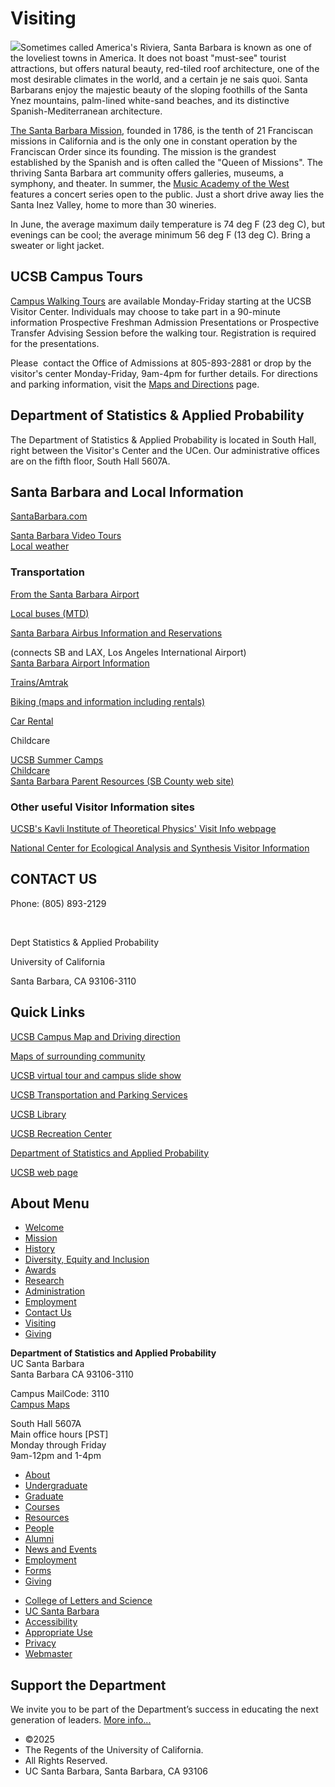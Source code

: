 # Visiting

![](/sites/secure.lsit.ucsb.edu.stat.d7/files/sitefiles/Photos/Bioswale.jpg)Sometimes called America's Riviera, Santa Barbara is known as one of the loveliest towns in America. It does not boast "must-see" tourist attractions, but offers natural beauty, red-tiled roof architecture, one of the most desirable climates in the world, and a certain je ne sais quoi. Santa Barbarans enjoy the majestic beauty of the sloping foothills of the Santa Ynez mountains, palm-lined white-sand beaches, and its distinctive Spanish-Mediterranean architecture.

[The Santa Barbara Mission](http://www.sbmission.org/), founded in 1786, is the tenth of 21 Franciscan missions in California and is the only one in constant operation by the Franciscan Order since its founding. The mission is the grandest established by the Spanish and is often called the "Queen of Missions". The thriving Santa Barbara art community offers galleries, museums, a symphony, and theater. In summer, the [Music Academy of the West](http://www.musicacademy.org/) features a concert series open to the public. Just a short drive away lies the Santa Inez Valley, home to more than 30 wineries.

In June, the average maximum daily temperature is 74 deg F (23 deg C), but evenings can be cool; the average minimum 56 deg F (13 deg C). Bring a sweater or light jacket.

## UCSB Campus Tours

[Campus Walking Tours](http://admissions.sa.ucsb.edu/visit-ucsb/tours#CampusTours) are available Monday-Friday starting at the UCSB Visitor Center. Individuals may choose to take part in a 90-minute information Prospective Freshman Admission Presentations or Prospective Transfer Advising Session before the walking tour. Registration is required for the presentations.

Please  contact the Office of Admissions at 805-893-2881 or drop by the visitor's center Monday-Friday, 9am-4pm for further details. For directions and parking information, visit the [Maps and Directions](https://admissions.sa.ucsb.edu/visit-ucsb/directions) page.

## Department of Statistics &amp; Applied Probability

The Department of Statistics &amp; Applied Probability is located in South Hall, right between the Visitor's Center and the UCen. Our administrative offices are on the fifth floor, South Hall 5607A.

## Santa Barbara and Local Information

[SantaBarbara.com](http://www.santabarbara.com/)

[Santa Barbara Video Tours](http://sblife.com/qtmovies.htm)  
[Local weather](http://www.santabarbara.com/community/weather/)

### Transportation

[From the Santa Barbara Airport](http://www.santabarbaracarfree.org/airport.htm)

[Local buses (MTD)](http://www.sbmtd.gov/)

[Santa Barbara Airbus Information and Reservations](http://www.sbairbus.com/)

(connects SB and LAX, Los Angeles International Airport)  
[Santa Barbara Airport Information](http://www.flysba.com/)

[Trains/Amtrak](http://www.santabarbaracarfree.org/train.htm)

[Biking (maps and information including rentals)](http://www.sbbike.org/resources)

[Car Rental](http://www.santabarbaraca.gov/gov/depts/flysba/services/carrental.asp)

Childcare

[UCSB Summer Camps](http://recreation.sa.ucsb.edu/youth-programs)  
[Childcare](http://childrenscenter.sa.ucsb.edu/)  
[Santa Barbara Parent Resources (SB County web site)](http://santa-barbara-ca.parentclick.com/)

### Other useful Visitor Information sites

[UCSB's Kavli Institute of Theoretical Physics' Visit Info webpage](http://www.kitp.ucsb.edu/visitor-info)

[National Center for Ecological Analysis and Synthesis Visitor Information](http://www.nceas.ucsb.edu/visitors)

## CONTACT US

Phone: (805) 893-2129

 

Dept Statistics &amp; Applied Probability

University of California

Santa Barbara, CA 93106-3110

## Quick Links

[UCSB Campus Map and Driving direction](http://www.ucsb.edu/maps-directions)

[Maps of surrounding community](http://www.santabarbaracarfree.org/santabarbara.htm#Maps)

[UCSB virtual tour and campus slide show](http://www.admissions.ucsb.edu/VirtualTour.asp)

[UCSB Transportation and Parking Services](http://www.tps.ucsb.edu/)

[UCSB Library](http://www.library.ucsb.edu/)

[UCSB Recreation Center](http://www.recreation.ucsb.edu/)

[Department of Statistics and Applied Probability](http://www.pstat.ucsb.edu/)

[UCSB web page](http://www.ucsb.edu/)

## About Menu

- [Welcome](/about/welcome "Welcome")
- [Mission](/about/mission "Mission")
- [History](/about/history "History")
- [Diversity, Equity and Inclusion](/about/dei "Diversity, Equity and Inclusion")
- [Awards](/about/awards "Awards")
- [Research](/about/research "Research")
- [Administration](/about/administration "Administration")
- [Employment](/about/employment "Employment")
- [Contact Us](/about/contact "Contact Us")
- [Visiting](/about/visiting "Visiting")
- [Giving](/giving)

**Department of Statistics and Applied Probability**  
UC Santa Barbara  
Santa Barbara CA 93106-3110

Campus MailCode: 3110  
[Campus Maps](http://www.aw.id.ucsb.edu/maps/)

South Hall 5607A  
Main office hours \[PST]  
Monday through Friday  
9am-12pm and 1-4pm

- [About](/about "About")
- [Undergraduate](/undergrad)
- [Graduate](/graduate)
- [Courses](/courses)
- [Resources](/resources "Resources")
- [People](/people)
- [Alumni](/alumni "Undergraduate Alumni")
- [News and Events](/news)
- [Employment](/about/employment "Employment")
- [Forms](/forms "Forms")
- [Giving](/giving "Giving")

<!--THE END-->

- [College of Letters and Science](http://www.college.ucsb.edu "College of Letters and Science")
- [UC Santa Barbara](http://www.ucsb.edu "UC Santa Barbara")
- [Accessibility](/accessibility "Accessibility")
- [Appropriate Use](http://www.policy.ucsb.edu/terms_of_use/ "Appropriate Use")
- [Privacy](http://www.policy.ucsb.edu/privacy-notification/ "Privacy")
- [Webmaster](mailto:help@pstat.ucsb.edu "Webmaster")

## Support the Department

We invite you to be part of the Department’s success in educating the next generation of leaders. [More info...](/giving)

- ©2025
- The Regents of the University of California.
- All Rights Reserved.
- UC Santa Barbara, Santa Barbara, CA 93106